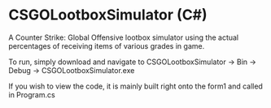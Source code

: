 # CSGOLootboxSimulator (C#)
A Counter Strike: Global Offensive lootbox simulator using the actual percentages of receiving items of various grades in game.


To run, simply download and navigate to CSGOLootboxSimulator -> Bin -> Debug -> CSGOLootboxSimulator.exe

If you wish to view the code, it is mainly built right onto the form1 and called in Program.cs
